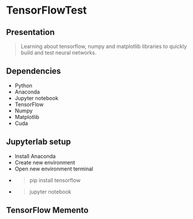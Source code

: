 # TensorFlowTest

## Presentation

>Learning about tensorflow, numpy and matplotlib libraries to quickly build and test neural networks.

## Dependencies

- Python
- Anaconda
- Jupyter notebook
- TensorFlow
- Numpy
- Matplotlib
- Cuda

## Jupyterlab setup

- Install Anaconda
- Create new environment
- Open new environment terminal
- >pip install tensorflow
- >jupyter notebook

## TensorFlow Memento

